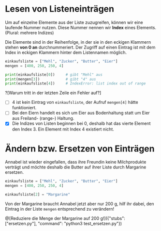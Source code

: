 # Lesen von Listeneinträgen

Um auf einzelne Elemente aus der Liste zuzugreifen, können wir eine laufende Nummer nutzen. Diese Nummer nennen wir **Index** eines Elements. (Plural: mehrere Indizes)

Die Elemente sind in der Reihenfolge, in der sie in den eckigen Klammern stehen **von 0 an** durchnummeriert. Der Zugriff auf einen Eintrag ist mit dem Index in eckigen Klammern hinter dem Listennamen möglich.

```python
einkaufsliste = ["Mehl", "Zucker", "Butter", "Eier"]
mengen = [400, 250, 250, 4]

print(einkaufsliste[0])     # gibt "Mehl" aus
print(mengen[3])            # gibt "4" aus
print(einkaufsliste[4])     # IndexError: list index out of range
```

?[Warum tritt in der letzten Zeile ein Fehler auf?]
- [ ] 4 ist kein Eintrag von `einkaufsliste`, der Aufruf `mengen[4]` hätte funktioniert.
- [ ] Bei den Eiern handelt es sich um Eier aus Bodenhaltung statt um Eier aus Freiland- (range-) Haltung.
- [x] Die Indizes von Listen beginnen bei 0, deshalb hat das vierte Element den Index 3. Ein Element mit Index 4 existiert nicht.

# Ändern bzw. Ersetzen von Einträgen

Annabel ist wieder eingefallen, dass ihre Freundin keine Milchprodukte verträgt und möchte deshalb die Butter auf ihrer Liste durch Margarine ersetzen.

```python runnable
einkaufsliste = ["Mehl", "Zucker", "Butter", "Eier"]
mengen = [400, 250, 250, 4]

einkaufsliste[2] = "Margarine"
```

Von der Margarine braucht Annabel jetzt aber nur 200 g, hilf ihr dabei, den Eintrag in der Liste `mengen` entsprechend zu verändern!

@[Reduziere die Menge der Margarine auf 200 g!]({"stubs": ["ersetzen.py"], "command": "python3 test_ersetzen.py"})